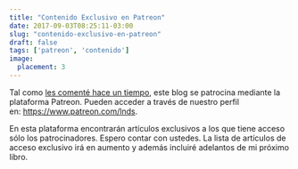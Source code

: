 ```yaml
---
title: "Contenido Exclusivo en Patreon"
date: 2017-09-03T08:25:11-03:00
slug: "contenido-exclusivo-en-patreon"
draft: false
tags: ['patreon', 'contenido']
image:
  placement: 3
---
```


Tal como [les comenté hace un tiempo](/blog/lnds/2017/06/17/rock-and-roll-is-a-risk),
este blog se patrocina mediante la plataforma Patreon. Pueden acceder a
través de nuestro perfil en: <https://www.patreon.com/lnds>.

En esta plataforma encontrarán artículos exclusivos a los que tiene
acceso sólo los patrocinadores. Espero contar con ustedes. La lista de
artículos de acceso exclusivo irá en aumento y además incluiré adelantos
de mi próximo libro.
